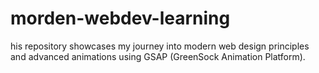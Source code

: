 # morden-webdev-learning
his repository showcases my journey into modern web design principles and advanced animations using GSAP (GreenSock Animation Platform). 
